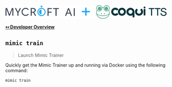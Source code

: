 ![Header Logo](img/header.png "Header Logo")

**[↤ Developer Overview](../README.md#developer-overview)**

`mimic train`
---

> Launch Mimic Trainer

Quickly get the Mimic Trainer up and running via Docker using the following command:

```bash
mimic train
```
